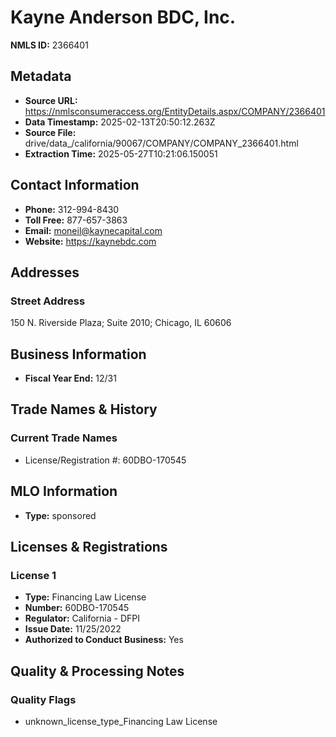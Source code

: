# Kayne Anderson BDC, Inc.

**NMLS ID:** 2366401

## Metadata
- **Source URL:** https://nmlsconsumeraccess.org/EntityDetails.aspx/COMPANY/2366401
- **Data Timestamp:** 2025-02-13T20:50:12.263Z
- **Source File:** drive/data_/california/90067/COMPANY/COMPANY_2366401.html
- **Extraction Time:** 2025-05-27T10:21:06.150051

## Contact Information
- **Phone:** 312-994-8430
- **Toll Free:** 877-657-3863
- **Email:** moneil@kaynecapital.com
- **Website:** https://kaynebdc.com

## Addresses
### Street Address
150 N. Riverside Plaza; Suite 2010; Chicago, IL 60606

## Business Information
- **Fiscal Year End:** 12/31

## Trade Names & History
### Current Trade Names
- License/Registration #: 60DBO-170545

## MLO Information
- **Type:** sponsored

## Licenses & Registrations

### License 1
- **Type:** Financing Law License
- **Number:** 60DBO-170545
- **Regulator:** California - DFPI
- **Issue Date:** 11/25/2022
- **Authorized to Conduct Business:** Yes

## Quality & Processing Notes
### Quality Flags
- unknown_license_type_Financing Law License
